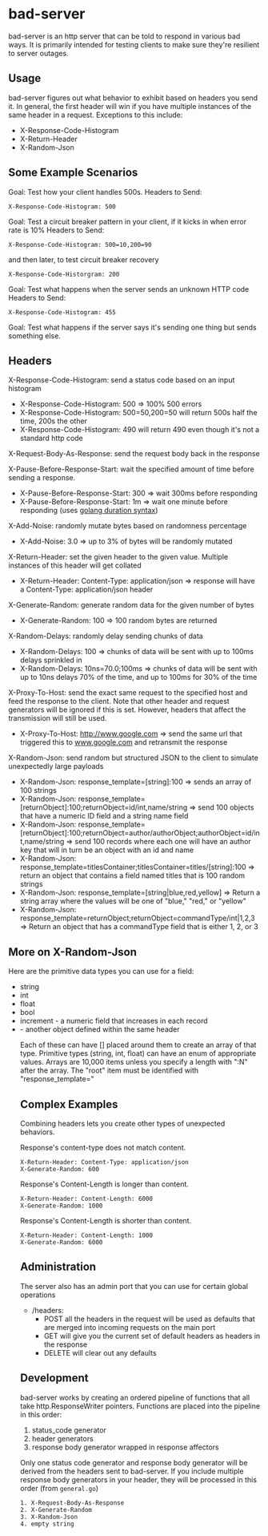 bad-server
==========

bad-server is an http server that can be told to respond in various bad ways.
It is primarily intended for testing clients to make sure they're resilient
to server outages.

Usage
-----
bad-server figures out what behavior to exhibit based on headers you send it. In
general, the first header will win if you have multiple instances of the same
header in a request. Exceptions to this include:

  * X-Response-Code-Histogram
  * X-Return-Header
  * X-Random-Json

Some Example Scenarios
----------------------
Goal: Test how your client handles 500s.
Headers to Send:

    X-Response-Code-Histogram: 500

Goal: Test a circuit breaker pattern in your client, if it kicks in when error rate is 10%
Headers to Send:

    X-Response-Code-Histogram: 500=10,200=90

  and then later, to test circuit breaker recovery

    X-Response-Code-Historgram: 200

Goal: Test what happens when the server sends an unknown HTTP code
Headers to Send:

    X-Response-Code-Histogram: 455

Goal: Test what happens if the server says it's sending one thing but sends something else.

Headers
-------
X-Response-Code-Histogram: send a status code based on an input histogram

  * X-Response-Code-Histogram: 500 => 100% 500 errors
  * X-Response-Code-Histogram: 500=50,200=50 will return 500s half the time, 200s the other
  * X-Response-Code-Histogram: 490 will return 490 even though it's not a standard http code

X-Request-Body-As-Response: send the request body back in the response

X-Pause-Before-Response-Start: wait the specified amount of time before sending a response.

  * X-Pause-Before-Response-Start: 300 => wait 300ms before responding
  * X-Pause-Before-Response-Start: 1m => wait one minute before responding (uses [golang duration syntax](https://golang.org/pkg/time/#ParseDuration))

X-Add-Noise: randomly mutate bytes based on randomness percentage

  * X-Add-Noise: 3.0 => up to 3% of bytes will be randomly mutated

X-Return-Header: set the given header to the given value. Multiple instances of this header will get collated

  * X-Return-Header: Content-Type: application/json => response will have a Content-Type: application/json header

X-Generate-Random: generate random data for the given number of bytes

  * X-Generate-Random: 100 => 100 random bytes are returned

X-Random-Delays: randomly delay sending chunks of data

  * X-Random-Delays: 100 => chunks of data will be sent with up to 100ms delays sprinkled in
  * X-Random-Delays: 10ns=70.0;100ms => chunks of data will be sent with up to 10ns delays 70% of the time, and up to 100ms for 30% of the time

X-Proxy-To-Host: send the exact same request to the specified host and feed the response to the client.
Note that other header and request generators will be ignored if this is set.
However, headers that affect the transmission will still be used.

  * X-Proxy-To-Host: http://www.google.com => send the same url that triggered this to www.google.com and retransmit the response

X-Random-Json: send random but structured JSON to the client to simulate unexpectedly large payloads

  * X-Random-Json: response_template=[string]:100 => sends an array of 100 strings
  * X-Random-Json: response_template=[returnObject]:100;returnObject=id/int,name/string => send 100 objects that have a numeric ID field and a string name field
  * X-Random-Json: response_template=[returnObject]:100;returnObject=author/authorObject;authorObject=id/int,name/string => send 100 records where each one will have an author key that will in turn be an object with an id and name
  * X-Random-Json: response_template=titlesContainer;titlesContainer=titles/[string]:100 => return an object that contains a field named titles that is 100 random strings
  * X-Random-Json: response_template=[string|blue,red,yellow] => Return a string array where the values will be one of "blue," "red," or "yellow"
  * X-Random-Json: response_template=returnObject;returnObject=commandType/int|1,2,3 => Return an object that has a commandType field that is either 1, 2, or 3

More on X-Random-Json
---------------------
Here are the primitive data types you can use for a field:

  * string
  * int
  * float
  * bool
  * increment - a numeric field that increases in each record
  * <object name> - another object defined within the same header

Each of these can have [] placed around them to create an array of that type. Primitive types (string, int, float) can have an enum of appropriate values. Arrays are 10,000 items unless you specify a length with ":N" after the array. The "root" item must be identified with "response_template="

Complex Examples
----------------
Combining headers lets you create other types of unexpected behaviors.

Response's content-type does not match content.

    X-Return-Header: Content-Type: application/json
    X-Generate-Random: 600

Response's Content-Length is longer than content.

    X-Return-Header: Content-Length: 6000
    X-Generate-Random: 1000

Response's Content-Length is shorter than content.

    X-Return-Header: Content-Length: 1000
    X-Generate-Random: 6000

Administration
-------------------------
The server also has an admin port that you can use for certain global operations

  * /headers:
    * POST all the headers in the request will be used as defaults that are merged into incoming requests on the main port
    * GET will give you the current set of default headers as headers in the response
    * DELETE will clear out any defaults

Development
-----------
bad-server works by creating an ordered pipeline of functions that all take http.ResponseWriter
pointers. Functions are placed into the pipeline in this order:

  1. status_code generator
  2. header generators
  3. response body generator wrapped in response affectors

Only one status code generator and response body generator will be derived
from the headers sent to bad-server. If you include multiple response body
generators in your header, they will be processed in this order (from `general.go`)

    1. X-Request-Body-As-Response
    2. X-Generate-Random
    3. X-Random-Json
    4. empty string

